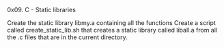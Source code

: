 0x09. C - Static libraries

Create the static library libmy.a containing all the functions
Create a script called create_static_lib.sh that creates a static library called liball.a from all the .c files that are in the current directory.
